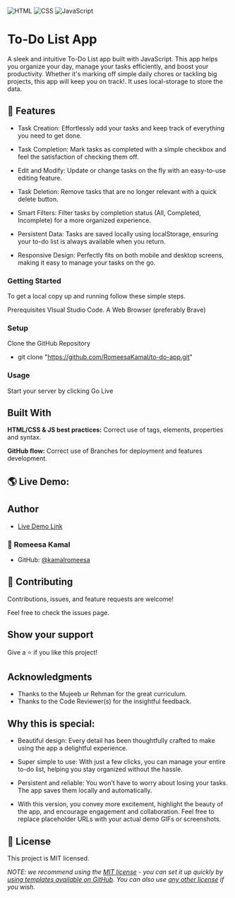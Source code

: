 ![HTML](https://img.shields.io/badge/-HTML-orange) ![CSS](https://img.shields.io/badge/-CSS-blue) ![JavaScript](https://img.shields.io/badge/-JavaScript-yellow)

# To-Do List App

A sleek and intuitive To-Do List app built with JavaScript. This app helps you organize your day, manage your tasks efficiently, and boost your productivity. Whether it's marking off simple daily chores or tackling big projects, this app will keep you on track!. It uses local-storage to store the data.

## 🌟 Features

- Task Creation: Effortlessly add your tasks and keep track of everything you need to get done.

- Task Completion: Mark tasks as completed with a simple checkbox and feel the satisfaction of checking them off.

- Edit and Modify: Update or change tasks on the fly with an easy-to-use editing feature.

- Task Deletion: Remove tasks that are no longer relevant with a quick delete button.

- Smart Filters: Filter tasks by completion status (All, Completed, Incomplete) for a more organized experience.

- Persistent Data: Tasks are saved locally using localStorage, ensuring your to-do list is always available when you return.

- Responsive Design: Perfectly fits on both mobile and desktop screens, making it easy to manage your tasks on the go.

### Getting Started

To get a local copy up and running follow these simple steps.

Prerequisites
VIsual Studio Code.
A Web Browser (preferably Brave)

### Setup

Clone the GitHub Repository

- git clone "https://github.com/RomeesaKamal/to-do-app.git"

### Usage

Start your server by clicking Go Live

## Built With

**HTML/CSS & JS best practices:** Correct use of tags, elements, properties and syntax.

**GitHub flow:** Correct use of Branches for deployment and features development.

## 🌎 Live Demo:

## Author

- [Live Demo Link](https://romeesakamal.github.io/to-do-app/)

### 👤 **Romeesa Kamal**

- GitHub: [@kamalromeesa](https://github.com/RomeesaKamal/)

## 🤝 Contributing

Contributions, issues, and feature requests are welcome!

Feel free to check the issues page.

## Show your support

Give a ⭐️ if you like this project!

## Acknowledgments

- Thanks to the Mujeeb ur Rehman for the great curriculum.
- Thanks to the Code Reviewer(s) for the insightful feedback.


## Why this is special:

- Beautiful design: Every detail has been thoughtfully crafted to make using the app a delightful experience.

- Super simple to use: With just a few clicks, you can manage your entire to-do list, helping you stay organized without the hassle.

- Persistent and reliable: You won’t have to worry about losing your tasks. The app saves them locally and automatically.

- With this version, you convey more excitement, highlight the beauty of the app, and encourage engagement and collaboration. Feel free to replace placeholder URLs with your actual demo GIFs or screenshots.

## 📝 License

This project is MIT licensed.

_NOTE: we recommend using the [MIT license](https://choosealicense.com/licenses/mit/) - you can set it up quickly by [using templates available on GitHub](https://docs.github.com/en/communities/setting-up-your-project-for-healthy-contributions/adding-a-license-to-a-repository). You can also use [any other license](https://choosealicense.com/licenses/) if you wish._
